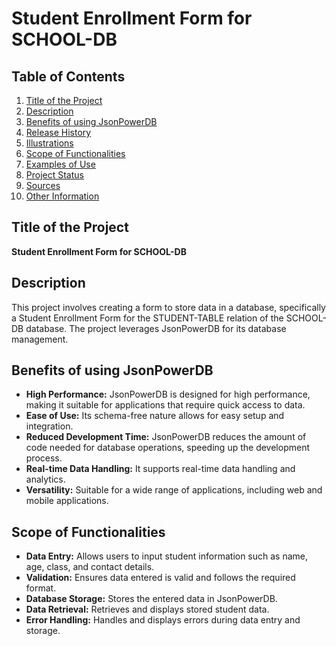 # Student Enrollment Form for SCHOOL-DB

## Table of Contents
1. [Title of the Project](#title-of-the-project)
2. [Description](#description)
3. [Benefits of using JsonPowerDB](#benefits-of-using-jsonpowerdb)
4. [Release History](#release-history)
5. [Illustrations](#illustrations)
6. [Scope of Functionalities](#scope-of-functionalities)
7. [Examples of Use](#examples-of-use)
8. [Project Status](#project-status)
9. [Sources](#sources)
10. [Other Information](#other-information)

## Title of the Project
**Student Enrollment Form for SCHOOL-DB**

## Description
This project involves creating a form to store data in a database, specifically a Student Enrollment Form for the STUDENT-TABLE relation of the SCHOOL-DB database. The project leverages JsonPowerDB for its database management.

## Benefits of using JsonPowerDB
- **High Performance:** JsonPowerDB is designed for high performance, making it suitable for applications that require quick access to data.
- **Ease of Use:** Its schema-free nature allows for easy setup and integration.
- **Reduced Development Time:** JsonPowerDB reduces the amount of code needed for database operations, speeding up the development process.
- **Real-time Data Handling:** It supports real-time data handling and analytics.
- **Versatility:** Suitable for a wide range of applications, including web and mobile applications.

## Scope of Functionalities
- **Data Entry:** Allows users to input student information such as name, age, class, and contact details.
- **Validation:** Ensures data entered is valid and follows the required format.
- **Database Storage:** Stores the entered data in JsonPowerDB.
- **Data Retrieval:** Retrieves and displays stored student data.
- **Error Handling:** Handles and displays errors during data entry and storage.


